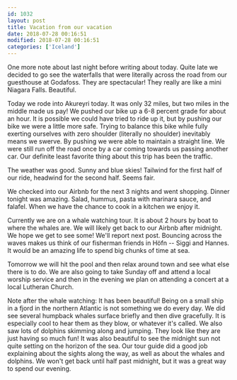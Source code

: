 ```yaml
---
id: 1032
layout: post
title: Vacation from our vacation
date: 2018-07-28 00:16:51
modified: 2018-07-28 00:16:51
categories: ['Iceland']
---
```


One more note about last night before writing about today. Quite late we decided to go see the waterfalls that were literally across the road from our guesthouse at Godafoss. They are spectacular! They really are like a mini Niagara Falls. Beautiful.

Today we rode into Akureyri today. It was only 32 miles, but two miles in the middle made us pay! We pushed our bike up a 6-8 percent grade for about an hour. It is possible we could have tried to ride up it, but by pushing our bike we were a little more safe. Trying to balance this bike while fully exerting ourselves with zero shoulder (literally no shoulder) inevitably means we swerve. By pushing we were able to maintain a straight line. We were still run off the road once by a car coming towards us passing another car. Our definite least favorite thing about this trip has been the traffic.

The weather was good. Sunny and blue skies! Tailwind for the first half of our ride, headwind for the second half. Seems fair.

We checked into our Airbnb for the next 3 nights and went shopping. Dinner tonight was amazing. Salad, hummus, pasta with marinara sauce, and falafel. When we have the chance to cook in a kitchen we enjoy it.

Currently we are on a whale watching tour. It is about 2 hours by boat to where the whales are. We will likely get back to our Airbnb after midnight. We hope we get to see some! We'll report next post. Bouncing across the waves makes us think of our fisherman friends in Höfn -- Siggi and Hannes. It would be an amazing life to spend big chunks of time at sea.

Tomorrow we will hit the pool and then relax around town and see what else there is to do. We are also going to take Sunday off and attend a local worship service and then in the evening we plan on attending a concert at a local Lutheran Church.

Note after the whale watching: It has been beautiful! Being on a small ship in a fjord in the northern Atlantic is not something we do every day. We did see several humpback whales surface briefly and then dive gracefully. It is especially cool to hear them as they blow, or whatever it's called. We also saw lots of dolphins skimming along and jumping. They look like they are just having so much fun! It was also beautiful to see the midnight sun not quite setting on the horizon of the sea. Our tour guide did a good job explaining about the sights along the way, as well as about the whales and dolphins. We won't get back until half past midnight, but it was a great way to spend our evening.

